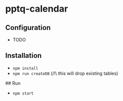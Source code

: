 # pptq-calendar

## Configuration
* TODO

## Installation
* `npm install`
* `npm run createDB` (/!\ this will drop existing tables)

## Run
* `npm start`
